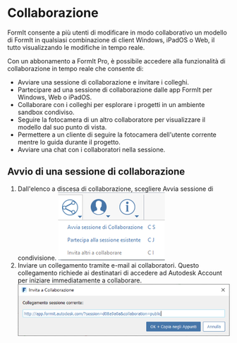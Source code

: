 # Collaborazione

FormIt consente a più utenti di modificare in modo collaborativo un modello di FormIt in qualsiasi combinazione di client Windows, iPadOS o Web, il tutto visualizzando le modifiche in tempo reale.

Con un abbonamento a FormIt Pro, è possibile accedere alla funzionalità di collaborazione in tempo reale che consente di:

* Avviare una sessione di collaborazione e invitare i colleghi.
* Partecipare ad una sessione di collaborazione dalle app FormIt per Windows, Web o iPadOS.
* Collaborare con i colleghi per esplorare i progetti in un ambiente sandbox condiviso.
* Seguire la fotocamera di un altro collaboratore per visualizzare il modello dal suo punto di vista.
* Permettere a un cliente di seguire la fotocamera dell'utente corrente mentre lo guida durante il progetto.
* Avviare una chat con i collaboratori nella sessione.

## Avvio di una sessione di collaborazione

1. Dall'elenco a discesa di collaborazione, scegliere Avvia sessione di condivisione. ![](<../.gitbook/assets/6c166d38-6851-4d62-b2dc-8f83efd958f8 (1).png>)
2. Inviare un collegamento tramite e-mail ai collaboratori. Questo collegamento richiede ai destinatari di accedere ad Autodesk Account per iniziare immediatamente a collaborare.  ![](<../.gitbook/assets/collaborate (1).png>)
